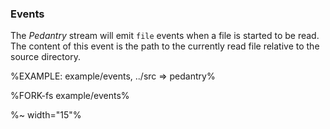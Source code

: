 ### Events

The _Pedantry_ stream will emit `file` events when a file is started to be read. The content of this event is the path to the currently read file relative to the source directory.

%EXAMPLE: example/events, ../src => pedantry%

%FORK-fs example/events%

%~ width="15"%